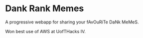 # Dank Rank Memes

A progressive webapp for sharing your fAvOuRiTe DaNk MeMeS.

Won best use of AWS at UofTHacks IV.
